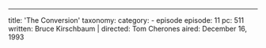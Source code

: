 ---
title: 'The Conversion'
taxonomy:
    category:
        - episode
episode: 11
pc: 511         
written: Bruce Kirschbaum |
directed: Tom Cherones
aired: December 16, 1993
